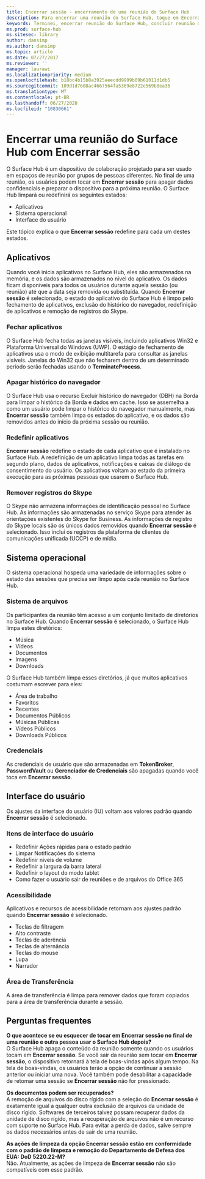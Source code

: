 ```yaml
---
title: Encerrar sessão - encerramento de uma reunião do Surface Hub
description: Para encerrar uma reunião do Surface Hub, toque em Encerrar sessão. O Surface Hub limpa o estado do aplicativo, o estado do sistema operacional e a interface do usuário para que o Surface Hub fique pronto para a próxima reunião.
keywords: Terminei, encerrar reunião do Surface Hub, concluir reunião do Surface Hub, limpar reunião do Surface Hub
ms.prod: surface-hub
ms.sitesec: library
author: dansimp
ms.author: dansimp
ms.topic: article
ms.date: 07/27/2017
ms.reviewer: ''
manager: laurawi
ms.localizationpriority: medium
ms.openlocfilehash: b18bc4b15b8a3925aeecdd9999b09b61011d1db5
ms.sourcegitcommit: 109d1d7608ac4667564fa5369e8722e569b8ea36
ms.translationtype: MT
ms.contentlocale: pt-BR
ms.lasthandoff: 06/27/2020
ms.locfileid: "10830661"
---
```

# Encerrar uma reunião do Surface Hub com Encerrar sessão
O Surface Hub é um dispositivo de colaboração projetado para ser usado em espaços de reunião por grupos de pessoas diferentes. No final de uma reunião, os usuários podem tocar em **Encerrar sessão** para apagar dados confidenciais e preparar o dispositivo para a próxima reunião. O Surface Hub limpará ou redefinirá os seguintes estados:
- Aplicativos
- Sistema operacional
- Interface do usuário

Este tópico explica o que **Encerrar sessão** redefine para cada um destes estados.

##  <a name="applications"></a>Aplicativos
Quando você inicia aplicativos no Surface Hub, eles são armazenados na memória, e os dados são armazenados no nível do aplicativo. Os dados ficam disponíveis para todos os usuários durante aquela sessão (ou reunião) até que a data seja removida ou substituída. Quando **Encerrar sessão** é selecionado, o estado do aplicativo do Surface Hub é limpo pelo fechamento de aplicativos, exclusão do histórico do navegador, redefinição de aplicativos e remoção de registros do Skype.

###  <a name="close-applications"></a>Fechar aplicativos
O Surface Hub fecha todas as janelas visíveis, incluindo aplicativos Win32 e Plataforma Universal do Windows (UWP). O estágio de fechamento de aplicativos usa o modo de exibição multitarefa para consultar as janelas visíveis. Janelas do Win32 que não fecharem dentro de um determinado período serão fechadas usando o **TerminateProcess**. 
   
###  <a name="delete-browser-history"></a>Apagar histórico do navegador
O Surface Hub usa o recurso Excluir histórico do navegador (DBH) na Borda para limpar o histórico da Borda e dados em cache. Isso se assemelha a como um usuário pode limpar o histórico do navegador manualmente, mas **Encerrar sessão** também limpa os estados do aplicativo, e os dados são removidos antes do início da próxima sessão ou reunião. 
 
###  <a name="reset-applications"></a>Redefinir aplicativos
**Encerrar sessão** redefine o estado de cada aplicativo que é instalado no Surface Hub. A redefinição de um aplicativo limpa todas as tarefas em segundo plano, dados de aplicativos, notificações e caixas de diálogo de consentimento do usuário. Os aplicativos voltam ao estado da primeira execução para as próximas pessoas que usarem o Surface Hub.  
 
###  <a name="remove-skype-logs"></a>Remover registros do Skype
O Skype não armazena informações de identificação pessoal no Surface Hub. As informações são armazenadas no serviço Skype para atender às orientações existentes do Skype for Business. As informações de registro do Skype locais são os únicos dados removidos quando **Encerrar sessão** é selecionado. Isso inclui os registros da plataforma de clientes de comunicações unificada (UCCP) e de mídia.   

##  <a name="operating-system"></a>Sistema operacional
O sistema operacional hospeda uma variedade de informações sobre o estado das sessões que precisa ser limpo após cada reunião no Surface Hub. 

###  <a name="file-system"></a>Sistema de arquivos
Os participantes da reunião têm acesso a um conjunto limitado de diretórios no Surface Hub. Quando **Encerrar sessão** é selecionado, o Surface Hub limpa estes diretórios:<br>
- Música
- Vídeos
- Documentos
- Imagens
- Downloads

O Surface Hub também limpa esses diretórios, já que muitos aplicativos costumam escrever para eles:
- Área de trabalho
- Favoritos
- Recentes
- Documentos Públicos
- Músicas Públicas
- Vídeos Públicos
- Downloads Públicos

###  <a name="credentials"></a>Credenciais
As credenciais de usuário que são armazenadas em **TokenBroker**, **PasswordVault** ou **Gerenciador de Credenciais** são apagadas quando você toca em **Encerrar sessão**.

##  <a name="user-interface"></a>Interface do usuário
Os ajustes da interface do usuário (IU) voltam aos valores padrão quando **Encerrar sessão** é selecionado. 

###  <a name="ui-items"></a>Itens de interface do usuário
- Redefinir Ações rápidas para o estado padrão
- Limpar Notificações do sistema
- Redefinir níveis de volume
- Redefinir a largura da barra lateral
- Redefinir o layout do modo tablet
- Como fazer o usuário sair de reuniões e de arquivos do Office 365

###  <a name="accessibility"></a>Acessibilidade
Aplicativos e recursos de acessibilidade retornam aos ajustes padrão quando **Encerrar sessão** é selecionado.
- Teclas de filtragem
- Alto contraste
- Teclas de aderência
- Teclas de alternância
- Teclas do mouse
- Lupa
- Narrador

###  <a name="clipboard"></a>Área de Transferência
A área de transferência é limpa para remover dados que foram copiados para a área de transferência durante a sessão. 

##  <a name="faq"></a>Perguntas frequentes
**O que acontece se eu esquecer de tocar em Encerrar sessão no final de uma reunião e outra pessoa usar o Surface Hub depois?**<br>
O Surface Hub apaga o conteúdo da reunião somente quando os usuários tocam em **Encerrar sessão**. Se você sair da reunião sem tocar em **Encerrar sessão**, o dispositivo retornará à tela de boas-vindas após algum tempo. Na tela de boas-vindas, os usuários terão a opção de continuar a sessão anterior ou iniciar uma nova. Você também pode desabilitar a capacidade de retomar uma sessão se **Encerrar sessão** não for pressionado.

**Os documentos podem ser recuperados?**<br> A remoção de arquivos do disco rígido com a seleção do **Encerrar sessão** é exatamente igual a qualquer outra exclusão de arquivos da unidade de disco rígido. Softwares de terceiros talvez possam recuperar dados da unidade de disco rígido, mas a recuperação de arquivos não é um recurso com suporte no Surface Hub. Para evitar a perda de dados, salve sempre os dados necessários antes de sair de uma reunião.

**As ações de limpeza da opção Encerrar sessão estão em conformidade com o padrão de limpeza e remoção do Departamento de Defesa dos EUA: DoD 5220.22-M?**<br>
Não. Atualmente, as ações de limpeza de **Encerrar sessão** não são compatíveis com esse padrão.  
  
